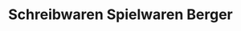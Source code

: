 ---
title: "Schreibwaren Spielwaren Berger"
url: /gengenbach/schreibwaren-spielwaren-berger/
shop: Spielzeug
---
